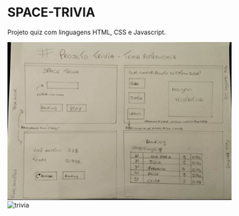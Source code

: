 # SPACE-TRIVIA
Projeto quiz com linguagens HTML, CSS e Javascript.

![prototipo](/img/prototipo.jpg)
![trivia](//img/tela-inicio-trivia.jpg)
